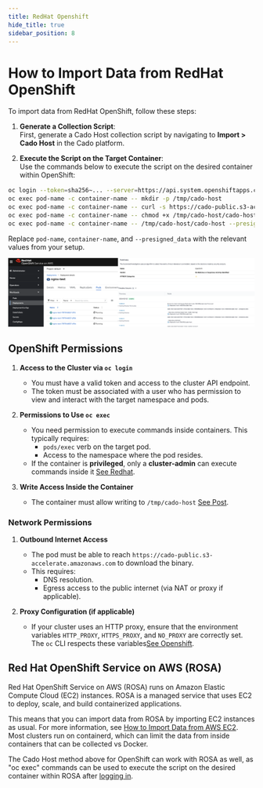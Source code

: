 ```yaml
---
title: RedHat Openshift
hide_title: true
sidebar_position: 8
---
```


# How to Import Data from RedHat OpenShift

To import data from RedHat OpenShift, follow these steps:

1. **Generate a Collection Script**:  
   First, generate a Cado Host collection script by navigating to **Import > Cado Host** in the Cado platform.

2. **Execute the Script on the Target Container**:  
   Use the commands below to execute the script on the desired container within OpenShift:

```bash
oc login --token=sha256~... --server=https://api.system.openshiftapps.com:443
oc exec pod-name -c container-name -- mkdir -p /tmp/cado-host
oc exec pod-name -c container-name -- curl -s https://cado-public.s3-accelerate.amazonaws.com/cado-host/v1.5.4/linux/cado-host --output /tmp/cado-host/cado-host
oc exec pod-name -c container-name -- chmod +x /tmp/cado-host/cado-host
oc exec pod-name -c container-name -- /tmp/cado-host/cado-host --presigned_data ...
```

Replace `pod-name`, `container-name`, and `--presigned_data` with the relevant values from your setup.

![OpenShift](/img/openshift.png)

## **OpenShift Permissions**

1. **Access to the Cluster via `oc login`**
   - You must have a valid token and access to the cluster API endpoint.
   - The token must be associated with a user who has permission to view and interact with the target namespace and pods.

2. **Permissions to Use `oc exec`**
   - You need permission to execute commands inside containers. This typically requires:
     - `pods/exec` verb on the target pod.
     - Access to the namespace where the pod resides.
   - If the container is **privileged**, only a **cluster-admin** can execute commands inside it [See Redhat](https://docs.redhat.com/en/documentation/openshift_container_platform/3.9/html/developer_guide/dev-guide-executing-remote-commands).

3. **Write Access Inside the Container**
   - The container must allow writing to `/tmp/cado-host` [See Post](https://stackoverflow.com/questions/58473832/how-do-i-change-the-permissions-in-openshift-container-platform).

### **Network Permissions**

1. **Outbound Internet Access**
   - The pod must be able to reach `https://cado-public.s3-accelerate.amazonaws.com` to download the binary.
   - This requires:
     - DNS resolution.
     - Egress access to the public internet (via NAT or proxy if applicable).

2. **Proxy Configuration (if applicable)**
   - If your cluster uses an HTTP proxy, ensure that the environment variables `HTTP_PROXY`, `HTTPS_PROXY`, and `NO_PROXY` are correctly set. The `oc` CLI respects these variables[See Openshift](https://docs.openshift.com/container-platform/4.3/cli_reference/openshift_cli/getting-started-cli.html).

## Red Hat OpenShift Service on AWS (ROSA)
Red Hat OpenShift Service on AWS (ROSA) runs on Amazon Elastic Compute Cloud (EC2) instances. ROSA is a managed service that uses EC2 to deploy, scale, and build containerized applications.

This means that you can import data from ROSA by importing EC2 instances as usual. For more information, see [How to Import Data from AWS EC2](/cado/discovery-import/aws/aws-ec2.md).
Most clusters run on containerd, which can limit the data from inside containers that can be collected vs Docker.

The Cado Host method above for OpenShift can work with ROSA as well, as "oc exec" commands can be used to execute the script on the desired container within ROSA after [logging in](https://docs.openshift.com/rosa/rosa_install_access_delete_clusters/rosa-sts-accessing-cluster.html).

